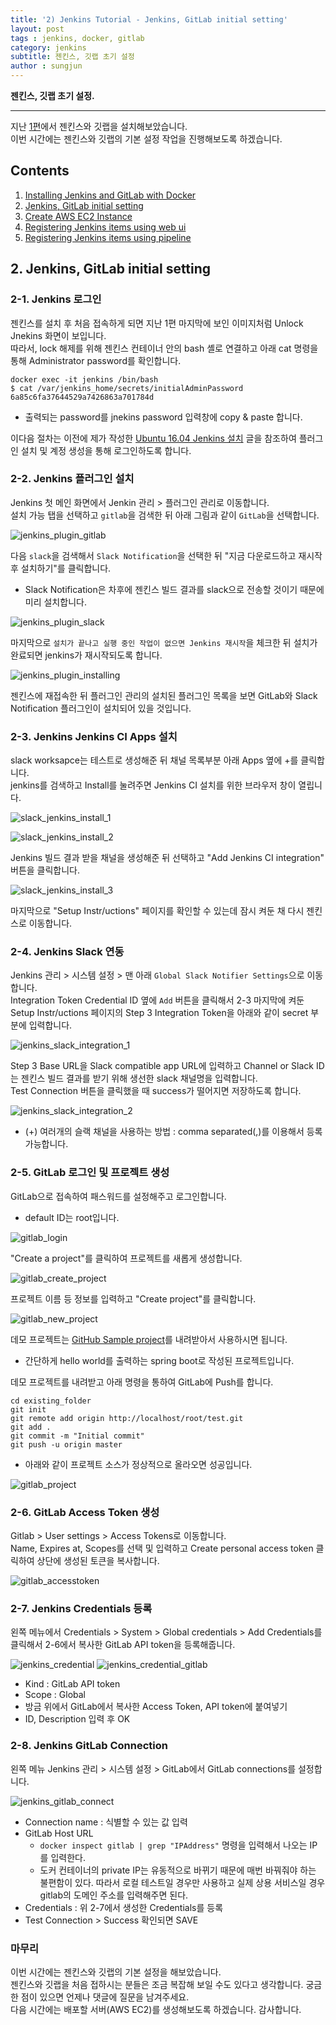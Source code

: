```yaml
---
title: '2) Jenkins Tutorial - Jenkins, GitLab initial setting'  
layout: post  
tags : jenkins, docker, gitlab
category: jenkins
subtitle: 젠킨스, 깃랩 초기 설정
author : sungjun
---
```


**젠킨스, 깃랩 초기 설정.** 

---

지난 [1편](https://gwonsungjun.github.io/articles/2019-04/jenkins_tutorial_1)에서 젠킨스와 깃랩을 설치해보았습니다.      
이번 시간에는 젠킨스와 깃랩의 기본 설정 작업을 진행해보도록 하겠습니다. 

## Contents

1. [Installing Jenkins and GitLab with Docker](https://gwonsungjun.github.io/articles/2019-04/jenkins_tutorial_1)
2. [Jenkins, GitLab initial setting](https://gwonsungjun.github.io/articles/2019-04/jenkins_tutorial_2)
3. [Create AWS EC2 Instance](https://gwonsungjun.github.io/articles/2019-04/jenkins_tutorial_3)
4. [Registering Jenkins items using web ui](https://gwonsungjun.github.io/articles/2019-04/jenkins_tutorial_4)
5. [Registering Jenkins items using pipeline](https://gwonsungjun.github.io/articles/2019-04/jenkins_tutorial_5)

## 2. Jenkins, GitLab initial setting

### 2-1. Jenkins 로그인

젠킨스를 설치 후 처음 접속하게 되면 지난 1편 마지막에 보인 이미지처럼 Unlock Jnekins 화면이 보입니다.   
따라서, lock 해제를 위해 젠킨스 컨테이너 안의 bash 셸로 연결하고 아래 cat 명령을 통해 Administrator password를 확인합니다.

```shell
docker exec -it jenkins /bin/bash
$ cat /var/jenkins_home/secrets/initialAdminPassword
6a85c6fa37644529a7426863a701784d
```

- 출력되는 password를 jnekins password 입력창에 copy & paste 합니다.

이다음 절차는 이전에 제가 작성한 [Ubuntu 16.04 Jenkins 설치](https://gwonsungjun.github.io/articles/2018-04/jenkinsInstall) 글을 참조하여 플러그인 설치 및 계정 생성을 통해 로그인하도록 합니다.

### 2-2. Jenkins 플러그인 설치

Jenkins 첫 메인 화면에서 Jenkin 관리 > 플러그인 관리로 이동합니다.   
설치 가능 탭을 선택하고 `gitlab`을 검색한 뒤 아래 그림과 같이 `GitLab`을 선택합니다.

![jenkins_plugin_gitlab](/assets/images/usingimages/jenkins_tutorial/jenkins_plugin_gitlab.png)

다음 `slack`을 검색해서 `Slack Notification`을 선택한 뒤 "지금 다운로드하고 재시작 후 설치하기"를 클릭합니다.
- Slack Notification은 차후에 젠킨스 빌드 결과를 slack으로 전송할 것이기 때문에 미리 설치합니다.
    
![jenkins_plugin_slack](/assets/images/usingimages/jenkins_tutorial/jenkins_plugin_slack.png)

마지막으로 `설치가 끝나고 실행 중인 작업이 없으면 Jenkins 재시작`을 체크한 뒤 설치가 완료되면 jenkins가 재시작되도록 합니다.

![jenkins_plugin_installing](/assets/images/usingimages/jenkins_tutorial/jenkins_plugin_installing.png)

젠킨스에 재접속한 뒤 플러그인 관리의 설치된 플러그인 목록을 보면 GitLab와 Slack Notification 플러그인이 설치되어 있을 것입니다.

### 2-3. Jenkins Jenkins CI Apps 설치

slack worksapce는 테스트로 생성해준 뒤 채널 목록부분 아래 Apps 옆에 +를 클릭합니다.   
jenkins를 검색하고 Install를 눌려주면 Jenkins CI 설치를 위한 브라우저 창이 열립니다.

![slack_jenkins_install_1](/assets/images/usingimages/jenkins_tutorial/slack_jenkins_install_1.png)

![slack_jenkins_install_2](/assets/images/usingimages/jenkins_tutorial/slack_jenkins_install_2.png)

Jenkins 빌드 결과 받을 채널을 생성해준 뒤 선택하고 "Add Jenkins CI integration" 버튼을 클릭합니다.

![slack_jenkins_install_3](/assets/images/usingimages/jenkins_tutorial/slack_jenkins_install_3.png)

마지막으로 "Setup Instr/uctions" 페이지를 확인할 수 있는데 잠시 켜둔 채 다시 젠킨스로 이동합니다.

### 2-4. Jenkins Slack 연동

Jenkins 관리 > 시스템 설정 > 맨 아래 `Global Slack Notifier Settings`으로 이동합니다.   
Integration Token Credential ID 옆에 `Add` 버튼을 클릭해서 2-3 마지막에 켜둔 Setup Instr/uctions 페이지의 Step 3 Integration Token을 아래와 같이 secret 부분에 입력합니다.

![jenkins_slack_integration_1](/assets/images/usingimages/jenkins_tutorial/jenkins_slack_integration_1.png)

Step 3 Base URL을 Slack compatible app URL에 입력하고 Channel or Slack ID는 젠킨스 빌드 결과를 받기 위해 생선한 slack 채널명을 입력합니다.   
Test Connection 버튼을 클릭했을 때 success가 떨어지면 저장하도록 합니다.

![jenkins_slack_integration_2](/assets/images/usingimages/jenkins_tutorial/jenkins_slack_integration_2.png)

- (+) 여러개의 슬랙 채널을 사용하는 방법 : comma separated(,)를 이용해서 등록 가능합니다.

### 2-5. GitLab 로그인 및 프로젝트 생성

GitLab으로 접속하여 패스워드를 설정해주고 로그인합니다.
- default ID는 root입니다.

![gitlab_login](/assets/images/usingimages/jenkins_tutorial/gitlab_login.png)

"Create a project"를 클릭하여 프로젝트를 새롭게 생성합니다.

![gitlab_create_project](/assets/images/usingimages/jenkins_tutorial/gitlab_create_project.png)

프로젝트 이름 등 정보를 입력하고 "Create project"를 클릭합니다.

![gitlab_new_project](/assets/images/usingimages/jenkins_tutorial/gitlab_new_project.png)

데모 프로젝트는 [GitHub Sample project](https://github.com/gwonsungjun/demo-springboot)를 내려받아서 사용하시면 됩니다.
- 간단하게 hello world를 출력하는 spring boot로 작성된 프로젝트입니다.

데모 프로젝트를 내려받고 아래 명령을 통하여 GitLab에 Push를 합니다.

```shell
cd existing_folder
git init
git remote add origin http://localhost/root/test.git
git add .
git commit -m "Initial commit"
git push -u origin master
```

- 아래와 같이 프로젝트 소스가 정상적으로 올라오면 성공입니다.

![gitlab_project](/assets/images/usingimages/jenkins_tutorial/gitlab_project.png)

### 2-6. GitLab Access Token 생성

Gitlab > User settings > Access Tokens로 이동합니다.   
Name, Expires at, Scopes를 선택 및 입력하고 Create personal access token 클릭하여 상단에 생성된 토큰을 복사합니다.

![gitlab_accesstoken](/assets/images/usingimages/jenkins_tutorial/gitlab_accesstoken.png)

### 2-7. Jenkins Credentials 등록

왼쪽 메뉴에서 Credentials > System > Global credentials > Add Credentials를 클릭해서 2-6에서 복사한 GitLab API token을 등록해줍니다.

![jenkins_credential](/assets/images/usingimages/jenkins_tutorial/jenkins_credential.png)
![jenkins_credential_gitlab](/assets/images/usingimages/jenkins_tutorial/jenkins_credential_gitlab.png)

- Kind : GitLab API token
- Scope : Global
- 방금 위에서 GitLab에서 복사한 Access Token, API token에 붙여넣기
- ID, Description 입력 후 OK


### 2-8. Jenkins GitLab Connection

왼쪽 메뉴 Jenkins 관리 > 시스템 설정 > GitLab에서 GitLab connections를 설정합니다.

![jenkins_gitlab_connect](/assets/images/usingimages/jenkins_tutorial/jenkins_gitlab_connect.png)

- Connection name : 식별할 수 있는 값 입력
- GitLab Host URL
    - `docker inspect gitlab | grep "IPAddress"` 명령을 입력해서 나오는 IP를 입력한다.
    - 도커 컨테이너의 private IP는 유동적으로 바뀌기 때문에 매번 바꿔줘야 하는 불편함이 있다. 따라서 로컬 테스트일 경우만 사용하고 실제 상용 서비스일 경우 gitlab의 도메인 주소를 입력해주면 된다.
- Credentials : 위 2-7에서 생성한 Credentials를 등록
- Test Connection > Success 확인되면 SAVE

### 마무리

이번 시간에는 젠킨스와 깃랩의 기본 설정을 해보았습니다.   
젠킨스와 깃랩을 처음 접하시는 분들은 조금 복잡해 보일 수도 있다고 생각합니다. 궁금한 점이 있으면 언제나 댓글에 질문을 남겨주세요.   
다음 시간에는 배포할 서버(AWS EC2)를 생성해보도록 하겠습니다.
감사합니다.

